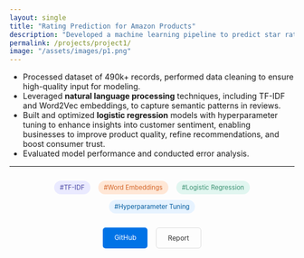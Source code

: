 ```yaml
---
layout: single
title: "Rating Prediction for Amazon Products"
description: "Developed a machine learning pipeline to predict star ratings for Amazon products in the Health and Personal Care sector using customer review text."
permalink: /projects/project1/
image: "/assets/images/p1.png"
---
```


- Processed dataset of 490k+ records, performed data cleaning to ensure high-quality input for modeling.
- Leveraged **natural language processing** techniques, including TF-IDF and Word2Vec embeddings, to capture semantic patterns in reviews. 
- Built and optimized **logistic regression** models with hyperparameter tuning to enhance insights into customer sentiment, enabling businesses to improve product quality, refine recommendations, and boost consumer trust. 
- Evaluated model performance and conducted error analysis. 

---

<div style="margin: 20px 0; text-align: center;">
  <!-- Hashtags -->
  <div style="margin-bottom: 20px;">
    <span style="background-color: #eaeaff; color: #4a47a3; font-size: 0.8em; padding: 5px 10px; border-radius: 20px; margin: 5px; display: inline-block;">#TF-IDF</span>
    <span style="background-color: #ffe7d6; color: #d4672b; font-size: 0.8em; padding: 5px 10px; border-radius: 20px; margin: 5px; display: inline-block;">#Word Embeddings</span>
    <span style="background-color: #e1f6f0; color: #3c9272; font-size: 0.8em; padding: 5px 10px; border-radius: 20px; margin: 5px; display: inline-block;">#Logistic Regression</span>
    <span style="background-color: #e7f3ff; color: #005b9f; font-size: 0.8em; padding: 5px 10px; border-radius: 20px; margin: 5px; display: inline-block;">#Hyperparameter Tuning</span>
  </div>

  <!-- Buttons -->
  <div style="display: flex; gap: 15px; justify-content: center; margin-top: 15px;">
    <a href="https://github.com/yourusername/lol-prediction" target="_blank" style="text-decoration: none; color: white; background-color: #0073e6; padding: 10px 20px; border-radius: 5px; font-size: 0.85em;">GitHub</a>
    <a href="/assets/images/amazong_rating_report.pdf" target="_blank" style="text-decoration: none; color: #333; border: 1px solid #ddd; padding: 10px 20px; border-radius: 5px; font-size: 0.85em;">Report</a>
  </div>
</div>